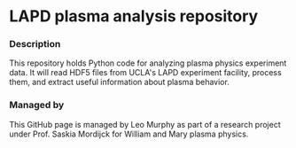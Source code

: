 # LAPD plasma analysis repository
### Description
This repository holds Python code for analyzing plasma physics experiment data. It will read HDF5 files from UCLA's LAPD experiment facility, process them, and extract useful information about plasma behavior.
### Managed by
This GitHub page is managed by Leo Murphy as part of a research project under Prof. Saskia Mordijck for William and Mary plasma physics.

